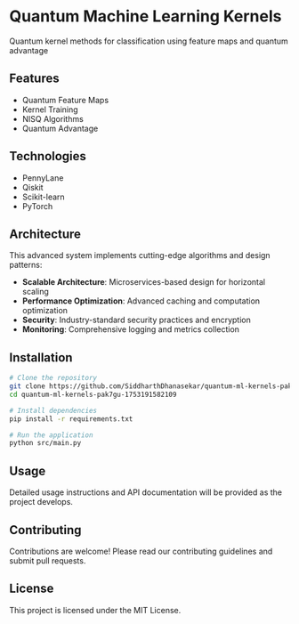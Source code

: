 # Quantum Machine Learning Kernels

Quantum kernel methods for classification using feature maps and quantum advantage

## Features

- Quantum Feature Maps
- Kernel Training
- NISQ Algorithms
- Quantum Advantage

## Technologies

- PennyLane
- Qiskit
- Scikit-learn
- PyTorch

## Architecture

This advanced system implements cutting-edge algorithms and design patterns:

- **Scalable Architecture**: Microservices-based design for horizontal scaling
- **Performance Optimization**: Advanced caching and computation optimization
- **Security**: Industry-standard security practices and encryption
- **Monitoring**: Comprehensive logging and metrics collection

## Installation

```bash
# Clone the repository
git clone https://github.com/SiddharthDhanasekar/quantum-ml-kernels-pak7gu-1753191582109.git
cd quantum-ml-kernels-pak7gu-1753191582109

# Install dependencies
pip install -r requirements.txt

# Run the application
python src/main.py
```

## Usage

Detailed usage instructions and API documentation will be provided as the project develops.

## Contributing

Contributions are welcome! Please read our contributing guidelines and submit pull requests.

## License

This project is licensed under the MIT License.

